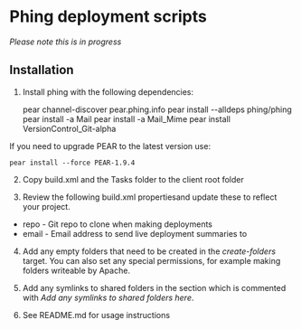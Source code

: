 Phing deployment scripts
========================

*Please note this is in progress*

Installation
------------

1) Install phing with the following dependencies:

    pear channel-discover pear.phing.info
    pear install --alldeps phing/phing
    pear install -a Mail
    pear install -a Mail_Mime 
    pear install VersionControl_Git-alpha
    
If you need to upgrade PEAR to the latest version use:

    pear install --force PEAR-1.9.4

2) Copy build.xml and the Tasks folder to the client root folder 

3) Review the following build.xml propertiesand update these to reflect your
   project.

* repo - Git repo to clone when making deployments
* email - Email address to send live deployment summaries to

4) Add any empty folders that need to be created in the *create-folders* target.
   You can also set any special permissions, for example making folders writeable
   by Apache.

5) Add any symlinks to shared folders in the section which is commented with 
   *Add any symlinks to shared folders here*.

6) See README.md for usage instructions
